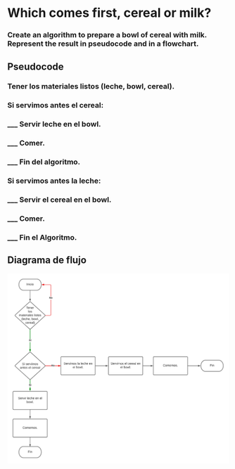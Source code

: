 # Which comes first, cereal or milk?
### Create an algorithm to prepare a bowl of cereal with milk. Represent the result in pseudocode and in a flowchart.

## Pseudocode
### Tener los materiales listos (leche, bowl, cereal).
### Si servimos antes el cereal:
### ___ Servir leche en el bowl.
### ___ Comer.
### ___ Fin del algoritmo.
### Si servimos antes la leche:
### ___ Servir el cereal en el bowl.
### ___ Comer.
### ___ Fin el Algoritmo.

## Diagrama de flujo
![Diagrama de flujo](https://github.com/SebastianHerrera/CoreCode-Fundamentals/blob/main/Pseudocode%20-%20Week%202/Week%20challenges%20(Monday)/img/Diagrama%20en%20blanco.png?raw=true)
